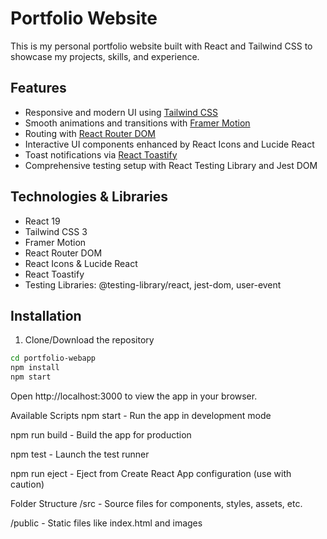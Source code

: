 # Portfolio Website

This is my personal portfolio website built with React and Tailwind CSS to showcase my projects, skills, and experience.

## Features

- Responsive and modern UI using [Tailwind CSS](https://tailwindcss.com/)
- Smooth animations and transitions with [Framer Motion](https://www.framer.com/motion/)
- Routing with [React Router DOM](https://reactrouter.com/)
- Interactive UI components enhanced by React Icons and Lucide React
- Toast notifications via [React Toastify](https://fkhadra.github.io/react-toastify/introduction)
- Comprehensive testing setup with React Testing Library and Jest DOM

## Technologies & Libraries

- React 19
- Tailwind CSS 3
- Framer Motion
- React Router DOM
- React Icons & Lucide React
- React Toastify
- Testing Libraries: @testing-library/react, jest-dom, user-event

## Installation

1. Clone/Download the repository

```bash
cd portfolio-webapp
npm install
npm start
```

Open http://localhost:3000 to view the app in your browser.

Available Scripts
npm start - Run the app in development mode

npm run build - Build the app for production

npm test - Launch the test runner

npm run eject - Eject from Create React App configuration (use with caution)

Folder Structure
/src - Source files for components, styles, assets, etc.

/public - Static files like index.html and images



